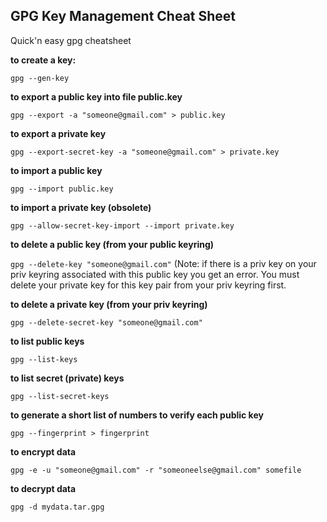 [//]: # (tags: gpg encryption generate keys key management import export secret private public keyring)

## GPG Key Management Cheat Sheet 

Quick'n easy gpg cheatsheet

**to create a key:**

`gpg --gen-key`

**to export a public key into file public.key**

`gpg --export -a "someone@gmail.com" > public.key`

**to export a private key**

`gpg --export-secret-key -a "someone@gmail.com" > private.key`

**to import a public key**

`gpg --import public.key`

**to import a private key (obsolete)**

`gpg --allow-secret-key-import --import private.key`

**to delete a public key (from your public keyring)**

`gpg --delete-key "someone@gmail.com"` (Note: if there is a priv key on your priv keyring associated with this
public key you get an error. You must delete your private key for this key pair from your priv keyring first.

**to delete a private key (from your priv keyring)**

`gpg --delete-secret-key "someone@gmail.com"`

**to list public keys**

`gpg --list-keys`

**to list secret (private) keys**

`gpg --list-secret-keys`

**to generate a short list of numbers to verify each public key**

`gpg --fingerprint > fingerprint`

**to encrypt data**

`gpg -e -u "someone@gmail.com" -r "someoneelse@gmail.com" somefile`

**to decrypt data**

`gpg -d mydata.tar.gpg`

